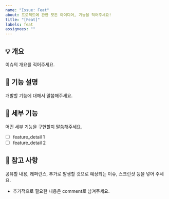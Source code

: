 ```yaml
---
name: "Issue: Feat"
about: 프로젝트에 관한 모든 아이디어, 기능을 적어주세요!
title: "[Feat]"
labels: feat
assignees: ""
---
```


## 💡 개요

이슈의 개요를 적어주세요.

## 🤩 기능 설명

개발할 기능에 대해서 말씀해주세요.

## 🍒 세부 기능

어떤 세부 기능을 구현할지 말씀해주세요.

- [ ] feature_detail 1
- [ ] feature_detail 2

## 📖 참고 사항

공유할 내용, 레퍼런스, 추가로 발생할 것으로 예상되는 이슈, 스크린샷 등을 넣어 주세요.

- 추가적으로 필요한 내용은 comment로 남겨주세요.
